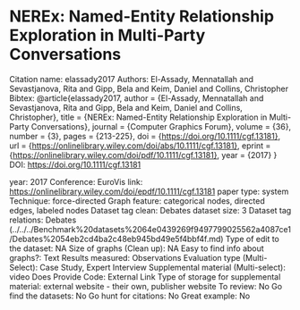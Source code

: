 # NEREx: Named-Entity Relationship Exploration in Multi-Party Conversations

Citation name: elassady2017
Authors: El-Assady, Mennatallah and Sevastjanova, Rita and Gipp, Bela and Keim, Daniel and Collins, Christopher
Bibtex: @article{elassady2017,
author = {El-Assady, Mennatallah and Sevastjanova, Rita and Gipp, Bela and Keim, Daniel and Collins, Christopher},
title = {NEREx: Named-Entity Relationship Exploration in Multi-Party Conversations},
journal = {Computer Graphics Forum},
volume = {36},
number = {3},
pages = {213-225},
doi = {https://doi.org/10.1111/cgf.13181},
url = {https://onlinelibrary.wiley.com/doi/abs/10.1111/cgf.13181},
eprint = {https://onlinelibrary.wiley.com/doi/pdf/10.1111/cgf.13181},
year = {2017}
}
DOI: https://doi.org/10.1111/cgf.13181

year: 2017
Conference: EuroVis
link: https://onlinelibrary.wiley.com/doi/epdf/10.1111/cgf.13181
paper type: system
Technique: force-directed
Graph feature: categorical nodes, directed edges, labeled nodes
Dataset tag clean: Debates
dataset size: 3
Dataset tag relations: Debates (../../../Benchmark%20datasets%2064e0439269f9497799025562a4087ce1/Debates%2054eb2cd4ba2c48eb945bd49e5f4bbf4f.md)
Type of edit to the dataset: NA
Size of graphs (Clean up): NA
Easy to find info about graphs?: Text
Results measured: Observations
Evaluation type (Multi-Select): Case Study, Expert Interview
Supplemental material (Multi-select): video
Does Provide Code: External Link
Type of storage for supplemental material: external website - their own, publisher website
To review: No
Go find the datasets: No
Go hunt for citations: No
Great example: No